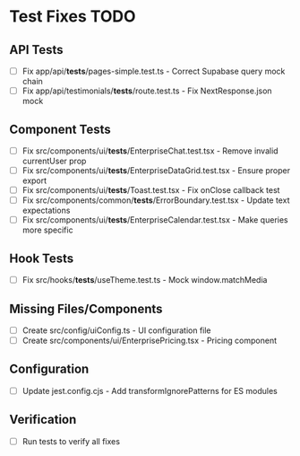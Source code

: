 # Test Fixes TODO

## API Tests
- [ ] Fix app/api/__tests__/pages-simple.test.ts - Correct Supabase query mock chain
- [ ] Fix app/api/testimonials/__tests__/route.test.ts - Fix NextResponse.json mock

## Component Tests
- [ ] Fix src/components/ui/__tests__/EnterpriseChat.test.tsx - Remove invalid currentUser prop
- [ ] Fix src/components/ui/__tests__/EnterpriseDataGrid.test.tsx - Ensure proper export
- [ ] Fix src/components/ui/__tests__/Toast.test.tsx - Fix onClose callback test
- [ ] Fix src/components/common/__tests__/ErrorBoundary.test.tsx - Update text expectations
- [ ] Fix src/components/ui/__tests__/EnterpriseCalendar.test.tsx - Make queries more specific

## Hook Tests
- [ ] Fix src/hooks/__tests__/useTheme.test.ts - Mock window.matchMedia

## Missing Files/Components
- [ ] Create src/config/uiConfig.ts - UI configuration file
- [ ] Create src/components/ui/EnterprisePricing.tsx - Pricing component

## Configuration
- [ ] Update jest.config.cjs - Add transformIgnorePatterns for ES modules

## Verification
- [ ] Run tests to verify all fixes
